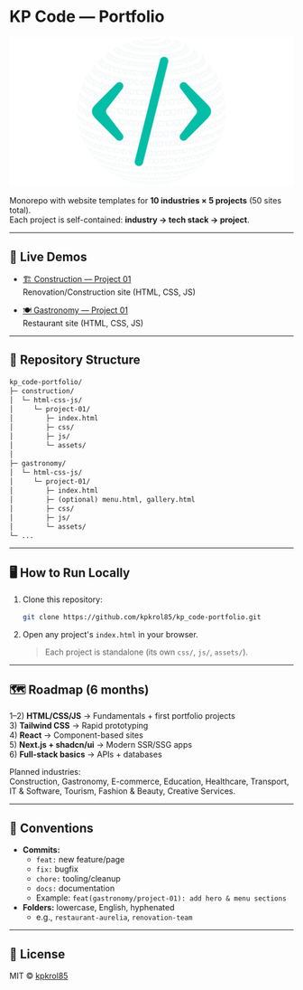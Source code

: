 # KP Code — Portfolio

![KP Code Logo](assets/LOGO-1200x630.png)

Monorepo with website templates for **10 industries × 5 projects** (50 sites total).  
Each project is self-contained: **industry → tech stack → project**.

---

## 🚀 Live Demos

- [🏗 Construction — Project 01](https://kpkrol85.github.io/kp_code-portfolio/construction/html-css-js/project-01/index.html)  
  Renovation/Construction site (HTML, CSS, JS)

- [🍽 Gastronomy — Project 01](https://kpkrol85.github.io/kp_code-portfolio/gastronomy/html-css-js/project-01/index.html)  
  Restaurant site (HTML, CSS, JS)

---

## 📂 Repository Structure

```
kp_code-portfolio/
├─ construction/
│  └─ html-css-js/
│     └─ project-01/
│        ├─ index.html
│        ├─ css/
│        ├─ js/
│        └─ assets/
│
├─ gastronomy/
│  └─ html-css-js/
│     └─ project-01/
│        ├─ index.html
│        ├─ (optional) menu.html, gallery.html
│        ├─ css/
│        ├─ js/
│        └─ assets/
└─ ...
```

---

## 🖥 How to Run Locally

1. Clone this repository:  
   ```bash
   git clone https://github.com/kpkrol85/kp_code-portfolio.git
   ```
2. Open any project's `index.html` in your browser.  
   > Each project is standalone (its own `css/`, `js/`, `assets/`).

---

## 🗺 Roadmap (6 months)

1–2) **HTML/CSS/JS** → Fundamentals + first portfolio projects  
3) **Tailwind CSS** → Rapid prototyping  
4) **React** → Component-based sites  
5) **Next.js + shadcn/ui** → Modern SSR/SSG apps  
6) **Full-stack basics** → APIs + databases

Planned industries:  
Construction, Gastronomy, E-commerce, Education, Healthcare, Transport, IT & Software, Tourism, Fashion & Beauty, Creative Services.

---

## 📏 Conventions

- **Commits:**  
  - `feat:` new feature/page  
  - `fix:` bugfix  
  - `chore:` tooling/cleanup  
  - `docs:` documentation  
  - Example: `feat(gastronomy/project-01): add hero & menu sections`
- **Folders:** lowercase, English, hyphenated  
  - e.g., `restaurant-aurelia`, `renovation-team`

---

## 📜 License

MIT © [kpkrol85](https://github.com/kpkrol85)

